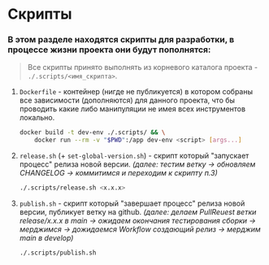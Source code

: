 # Скрипты

### В этом разделе находятся скрипты для разработки, в процессе жизни проекта они будут пополнятся:

> Все скрипты принято выполнять из корневого каталога проекта - `./.scripts/<имя_скрипта>`.

1. `Dockerfile` - контейнер (нигде не публикуется) в котором собраны все зависимости (дополняются) для данного проекта, что бы проводить какие либо манипуляции не имея всех инструментов локально. 
    ```sh
    docker build -t dev-env ./.scripts/ && \
        docker run --rm -v "$PWD":/app dev-env <script> [args...] 
    ```

2. `release.sh` (+ `set-global-version.sh`) - скрипт который "запускает процесс" релиза новой версии.
*(далее: тестим ветку -> обновляем  CHANGELOG -> коммитимся и переходим к скрипту п.3)*
    ```sh
    ./.scripts/release.sh <x.x.x>
    ```

3. `publish.sh` - скрипт который "завершает процесс" релиза новой версии, публикует ветку на github.
*(далее: делаем PullReuest ветки release/x.x.x в main -> ожидаем окончания тестирования сборки -> мерджимся -> дожидаемся Workflow создающий релиз -> мерджим main в develop)*
    ```sh
    ./.scripts/publish.sh
    ```